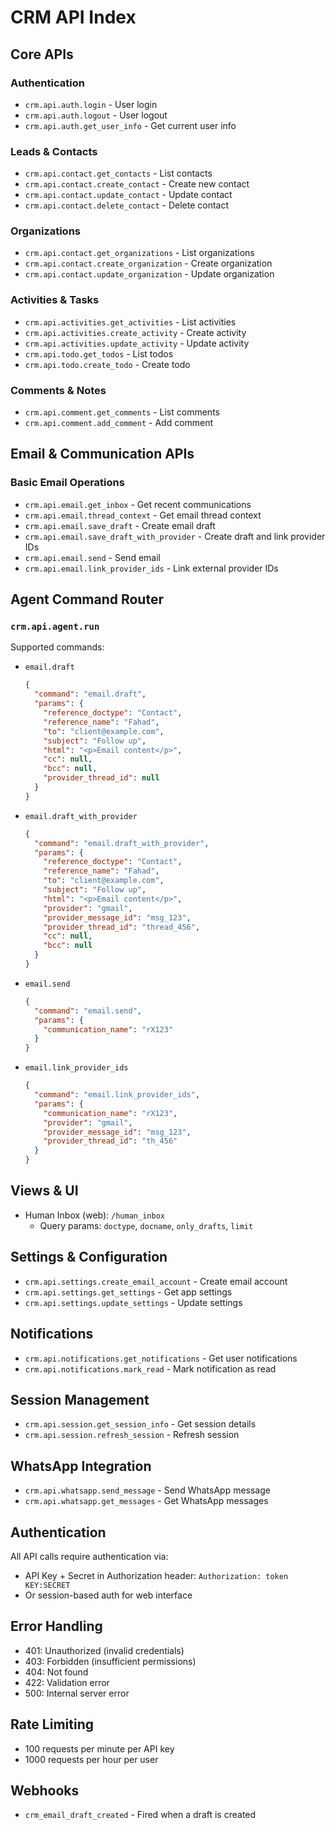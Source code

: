 # CRM API Index

## Core APIs

### Authentication
- `crm.api.auth.login` - User login
- `crm.api.auth.logout` - User logout
- `crm.api.auth.get_user_info` - Get current user info

### Leads & Contacts
- `crm.api.contact.get_contacts` - List contacts
- `crm.api.contact.create_contact` - Create new contact
- `crm.api.contact.update_contact` - Update contact
- `crm.api.contact.delete_contact` - Delete contact

### Organizations
- `crm.api.contact.get_organizations` - List organizations
- `crm.api.contact.create_organization` - Create organization
- `crm.api.contact.update_organization` - Update organization

### Activities & Tasks
- `crm.api.activities.get_activities` - List activities
- `crm.api.activities.create_activity` - Create activity
- `crm.api.activities.update_activity` - Update activity
- `crm.api.todo.get_todos` - List todos
- `crm.api.todo.create_todo` - Create todo

### Comments & Notes
- `crm.api.comment.get_comments` - List comments
- `crm.api.comment.add_comment` - Add comment

## Email & Communication APIs

### Basic Email Operations
- `crm.api.email.get_inbox` - Get recent communications
- `crm.api.email.thread_context` - Get email thread context
- `crm.api.email.save_draft` - Create email draft
- `crm.api.email.save_draft_with_provider` - Create draft and link provider IDs
- `crm.api.email.send` - Send email
- `crm.api.email.link_provider_ids` - Link external provider IDs

## Agent Command Router

### `crm.api.agent.run`
Supported commands:

- `email.draft`
  ```json
  {
    "command": "email.draft",
    "params": {
      "reference_doctype": "Contact",
      "reference_name": "Fahad",
      "to": "client@example.com",
      "subject": "Follow up",
      "html": "<p>Email content</p>",
      "cc": null,
      "bcc": null,
      "provider_thread_id": null
    }
  }
  ```

- `email.draft_with_provider`
  ```json
  {
    "command": "email.draft_with_provider",
    "params": {
      "reference_doctype": "Contact",
      "reference_name": "Fahad",
      "to": "client@example.com",
      "subject": "Follow up",
      "html": "<p>Email content</p>",
      "provider": "gmail",
      "provider_message_id": "msg_123",
      "provider_thread_id": "thread_456",
      "cc": null,
      "bcc": null
    }
  }
  ```

- `email.send`
  ```json
  {
    "command": "email.send",
    "params": {
      "communication_name": "rX123"
    }
  }
  ```

- `email.link_provider_ids`
  ```json
  {
    "command": "email.link_provider_ids",
    "params": {
      "communication_name": "rX123",
      "provider": "gmail",
      "provider_message_id": "msg_123",
      "provider_thread_id": "th_456"
    }
  }
  ```

## Views & UI
- Human Inbox (web): `/human_inbox`
  - Query params: `doctype`, `docname`, `only_drafts`, `limit`

## Settings & Configuration
- `crm.api.settings.create_email_account` - Create email account
- `crm.api.settings.get_settings` - Get app settings
- `crm.api.settings.update_settings` - Update settings

## Notifications
- `crm.api.notifications.get_notifications` - Get user notifications
- `crm.api.notifications.mark_read` - Mark notification as read

## Session Management
- `crm.api.session.get_session_info` - Get session details
- `crm.api.session.refresh_session` - Refresh session

## WhatsApp Integration
- `crm.api.whatsapp.send_message` - Send WhatsApp message
- `crm.api.whatsapp.get_messages` - Get WhatsApp messages

## Authentication
All API calls require authentication via:
- API Key + Secret in Authorization header: `Authorization: token KEY:SECRET`
- Or session-based auth for web interface

## Error Handling
- 401: Unauthorized (invalid credentials)
- 403: Forbidden (insufficient permissions)
- 404: Not found
- 422: Validation error
- 500: Internal server error

## Rate Limiting
- 100 requests per minute per API key
- 1000 requests per hour per user

## Webhooks
- `crm_email_draft_created` - Fired when a draft is created
